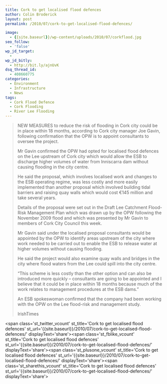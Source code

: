 ```yaml
---
title: Cork to get localised flood defences
author: Colin Broderick
layout: post
permalink: /2010/07/cork-to-get-localised-flood-defences/

image:
  - {{site.baseurl}}/wp-content/uploads/2010/07/corkflood.jpg
seo_follow:
  - 'false'
wp_jd_target:
  - 
wp_jd_bitly:
  - http://bit.ly/ajnUvK
dsq_thread_id:
  - 408660775
categories:
  - Environment
  - Infrastructure
  - News
tags:
  - Cork Flood Defence
  - Cork Flooding
  - River Lee Flooding
---
```

> NEW MEASURES to reduce the risk of flooding in Cork city could be in place within 18 months, according to Cork city manager Joe Gavin, following confirmation that the OPW is to appoint consultants to oversee the project.
> 
> Mr Gavin confirmed the OPW had opted for localised flood defences on the Lee upstream of Cork city which would allow the ESB to discharge higher volumes of water from Inniscarra dam without causing flooding in the city centre.
> 
> He said the proposal, which involves localised work and changes to the ESB operating regime, was less costly and more easily implemented than another proposal which involved building tidal barriers and raising quay walls which would cost €145 million and take several years.
> 
> <!--more-->
> 
> Details of the proposal were set out in the Draft Lee Catchment Flood-Risk Management Plan which was drawn up by the OPW following the November 2009 flood and which was presented by Mr Gavin to members of Cork City Council this week.
> 
> Mr Gavin said under the localised proposal consultants would be appointed by the OPW to identify areas upstream of the city where work needed to be carried out to enable the ESB to release water at higher volumes without causing flooding.
> 
> He said the project would also examine quay walls and bridges in the city where flood waters from the Lee could spill into the city centre.
> 
> “This scheme is less costly than the other option and can also be introduced more quickly – consultants are going to be appointed and I believe that it could be in place within 18 months because much of the work relates to management procedures at the ESB dams.”
> 
> An ESB spokeswoman confirmed that the company had been working with the OPW on the Lee flood-risk and management study.
> 
> IrishTimes

<span class='st\_twitter\_vcount' st\_title='Cork to get localised flood defences' st\_url='{{site.baseurl}}/2010/07/cork-to-get-localised-flood-defences/' displayText='share'></span><span class='st\_fblike\_vcount' st\_title='Cork to get localised flood defences' st\_url='{{site.baseurl}}/2010/07/cork-to-get-localised-flood-defences/' displayText='share'></span><span class='st\_plusone\_vcount' st\_title='Cork to get localised flood defences' st\_url='{{site.baseurl}}/2010/07/cork-to-get-localised-flood-defences/' displayText='share'></span><span class='st\_sharethis\_vcount' st\_title='Cork to get localised flood defences' st\_url='{{site.baseurl}}/2010/07/cork-to-get-localised-flood-defences/' displayText='share'></span>